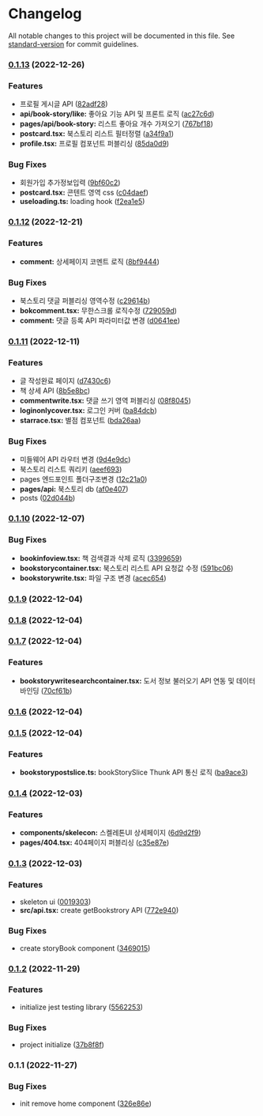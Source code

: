 # Changelog

All notable changes to this project will be documented in this file. See [standard-version](https://github.com/conventional-changelog/standard-version) for commit guidelines.

### [0.1.13](https://github.com/K-Soo/story-book/compare/v0.1.12...v0.1.13) (2022-12-26)


### Features

* 프로필 게시글 API ([82adf28](https://github.com/K-Soo/story-book/commit/82adf28935f9d9bb1bd21a050e757093404ebf96))
* **api/book-story/like:** 좋아요 기능 API 및 프론트 로직 ([ac27c6d](https://github.com/K-Soo/story-book/commit/ac27c6da514efb8dd2f519e9e5b9a3b8456a47fa))
* **pages/api/book-story:** 리스트 좋아요 개수 가져오기 ([767bf18](https://github.com/K-Soo/story-book/commit/767bf18423b64ef8ace0955eff312d5aa6b2dc90))
* **postcard.tsx:** 북스토리 리스트 필터정렬 ([a34f9a1](https://github.com/K-Soo/story-book/commit/a34f9a1e0d3811c040753638eb9f3e66cc9638f0))
* **profile.tsx:** 프로필 컴포넌트 퍼블리싱 ([85da0d9](https://github.com/K-Soo/story-book/commit/85da0d96f178feef4c714e8c52d40282ae4c8b2e))


### Bug Fixes

* 회원가입 추가정보입력 ([9bf60c2](https://github.com/K-Soo/story-book/commit/9bf60c2d0ad6913f41538f421d769108a42f1436))
* **postcard.tsx:** 콘텐트 영역 css ([c04daef](https://github.com/K-Soo/story-book/commit/c04daef7776fad2001678ccbf011f5d9fc52a42c))
* **useloading.ts:** loading hook ([f2ea1e5](https://github.com/K-Soo/story-book/commit/f2ea1e51b687549628e92633dc5b269fbf46be18))

### [0.1.12](https://github.com/K-Soo/story-book/compare/v0.1.11...v0.1.12) (2022-12-21)


### Features

* **comment:** 상세페이지 코멘트 로직 ([8bf9444](https://github.com/K-Soo/story-book/commit/8bf94445eaea6f87e27d599b03a44697b1112159))


### Bug Fixes

* 북스토리 댓글 퍼블리싱 영역수정 ([c29614b](https://github.com/K-Soo/story-book/commit/c29614b8bf4ebaff02666f1183ec8db52421f5f9))
* **bokcomment.tsx:** 무한스크롤 로직수정 ([729059d](https://github.com/K-Soo/story-book/commit/729059d20bfb8455d31fcc42f6138fa4f41c4218))
* **comment:** 댓글 등록 API 파라미터값 변경 ([d0641ee](https://github.com/K-Soo/story-book/commit/d0641ee1fb07d287f6092a58adc93c94cfe16266))

### [0.1.11](https://github.com/K-Soo/story-book/compare/v0.1.10...v0.1.11) (2022-12-11)


### Features

* 글 작성완료 페이지 ([d7430c6](https://github.com/K-Soo/story-book/commit/d7430c66998c328d2da091330b06d5ba5dfd9b0d))
* 책 상세 API ([8b5e8bc](https://github.com/K-Soo/story-book/commit/8b5e8bc60a4fabdccf89152177123b74396afa19))
* **commentwrite.tsx:** 댓글 쓰기 영역 퍼블리싱 ([08f8045](https://github.com/K-Soo/story-book/commit/08f8045b013c2661167c162a4035b1f6579a94f5))
* **loginonlycover.tsx:** 로그인 커버 ([ba84dcb](https://github.com/K-Soo/story-book/commit/ba84dcbfb1afd42ba563d682c52ef9b1facb0bf4))
* **starrace.tsx:** 별점 컴포넌트 ([bda26aa](https://github.com/K-Soo/story-book/commit/bda26aa780d6590ad39bb116b272b92a7721efcd))


### Bug Fixes

* 미들웨어 API 라우터 변경 ([9d4e9dc](https://github.com/K-Soo/story-book/commit/9d4e9dc59a8e54e276e20f6b51d9e058726c2878))
* 북스토리 리스트 쿼리키 ([aeef693](https://github.com/K-Soo/story-book/commit/aeef69324981885dac598a4e21936baa6e3a4250))
* pages 엔드포인트 폴더구조변경 ([12c21a0](https://github.com/K-Soo/story-book/commit/12c21a0270b108e475b689ff5c9c651393906d46))
* **pages/api:** 북스토리 db ([af0e407](https://github.com/K-Soo/story-book/commit/af0e407fb68611bb24ebe1b30bf05bc01bba78de))
* posts ([02d044b](https://github.com/K-Soo/story-book/commit/02d044bd2bf8f79b57151c74845c24bf017db963))

### [0.1.10](https://github.com/K-Soo/story-book/compare/v0.1.9...v0.1.10) (2022-12-07)


### Bug Fixes

* **bookinfoview.tsx:** 책 검색결과 삭제 로직 ([3399659](https://github.com/K-Soo/story-book/commit/3399659327128d767384def95027d7a05e40e4c0))
* **bookstorycontainer.tsx:** 북스토리 리스트 API 요청값 수정 ([591bc06](https://github.com/K-Soo/story-book/commit/591bc06c9a2e44d55ce54219afead31a3313aec2))
* **bookstorywrite.tsx:** 파일 구조 변경 ([acec654](https://github.com/K-Soo/story-book/commit/acec654cd48bbdc37ea01ecb640e776f007139f2))

### [0.1.9](https://github.com/K-Soo/story-book/compare/v0.1.8...v0.1.9) (2022-12-04)

### [0.1.8](https://github.com/K-Soo/story-book/compare/v0.1.7...v0.1.8) (2022-12-04)

### [0.1.7](https://github.com/K-Soo/story-book/compare/v0.1.6...v0.1.7) (2022-12-04)


### Features

* **bookstorywritesearchcontainer.tsx:** 도서 정보 불러오기 API 연동 및 데이터 바인딩 ([70cf61b](https://github.com/K-Soo/story-book/commit/70cf61bd8070130dfe74a1d0eeabbfbd1db8d3ac))

### [0.1.6](https://github.com/K-Soo/story-book/compare/v0.1.5...v0.1.6) (2022-12-04)

### [0.1.5](https://github.com/K-Soo/story-book/compare/v0.1.4...v0.1.5) (2022-12-04)


### Features

* **bookstorypostslice.ts:** bookStorySlice Thunk API 통신 로직 ([ba9ace3](https://github.com/K-Soo/story-book/commit/ba9ace3f3df4ecc9c026a78f9d89772ae56ef49e))

### [0.1.4](https://github.com/K-Soo/story-book/compare/v0.1.3...v0.1.4) (2022-12-03)


### Features

* **components/skelecon:** 스켈레톤UI 상세페이지 ([6d9d2f9](https://github.com/K-Soo/story-book/commit/6d9d2f9bf8659c66978461d229fcea6446f3fbb3))
* **pages/404.tsx:** 404페이지 퍼블리싱 ([c35e87e](https://github.com/K-Soo/story-book/commit/c35e87e437bcc8da41959c44b387d431201a928c))

### [0.1.3](https://github.com/K-Soo/story-book/compare/v0.1.2...v0.1.3) (2022-12-03)


### Features

* skeleton ui ([0019303](https://github.com/K-Soo/story-book/commit/0019303e9647651c4593b51696df16c0091a8b99))
* **src/api.tsx:** create getBookstrory API ([772e940](https://github.com/K-Soo/story-book/commit/772e940bfd3681444068c2e30565dc27ec95cd1e))


### Bug Fixes

* create storyBook component ([3469015](https://github.com/K-Soo/story-book/commit/3469015329c2c4f7444a523675a6cb6415b7b140))

### [0.1.2](https://github.com/K-Soo/story-book/compare/v0.1.1...v0.1.2) (2022-11-29)


### Features

* initialize jest testing library ([5562253](https://github.com/K-Soo/story-book/commit/556225327410d1e405a6661fe67a3fb8ab0c388f))


### Bug Fixes

* project initialize ([37b8f8f](https://github.com/K-Soo/story-book/commit/37b8f8fcf8060d90ed52f62401ca31654356b507))

### 0.1.1 (2022-11-27)


### Bug Fixes

* init remove home component ([326e86e](https://github.com/K-Soo/story-book/commit/326e86e709a840bff37c01cde58e1ff801575fca))
